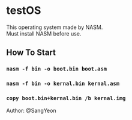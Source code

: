 # testOS
This operating system made by NASM.  
Must install NASM before use.
## How To Start
### `nasm -f bin -o boot.bin boot.asm`
### `nasm -f bin -o kernal.bin kernal.asm`
### `copy boot.bin+kernal.bin /b kernal.img`
 
Author: @SangYeon